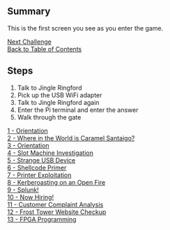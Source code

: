 ## Summary
This is the first screen you see as you enter the game.

[Next Challenge](2%20-%20Where%20in%20the%20World%20is%20Caramel%20Santaigo%3F.md)\
[Back to Table of Contents](https://github.com/minispooner/SANS_KringleCon_2021_Walkthrough/blob/main/README.md)

## Steps
1. Talk to Jingle Ringford
2. Pick up the USB WiFi adapter
3. Talk to Jingle Ringford again
4. Enter the Pi terminal and enter the answer
5. Walk through the gate

[1 - Orientation](1%20-%20Orientation.md)\
[2 - Where in the World is Caramel Santaigo?](2%20-%20Where%20in%20the%20World%20is%20Caramel%20Santaigo%3F.md)\
[3 - Orientation](3%20-%20Thaw%20Frost%20Tower's%20Entrance.md)\
[4 - Slot Machine Investigation](4%20-%20Slot%20Machine%20Investigation.md)\
[5 - Strange USB Device](5%20-%20Strange%20USB%20Device.md)\
[6 - Shellcode Primer](6%20-%20Shellcode%20Primer.md)\
[7 - Printer Exploitation](7%20-%20Printer%20Exploitation.md)\
[8 - Kerberoasting on an Open Fire](8%20-%20Kerberoasting%20on%20an%20Open%20Fire.md)\
[9 - Splunk!](9%20-%20Splunk!.md)\
[10 - Now Hiring!](10%20-%20Now%20Hiring!.md)\
[11 - Customer Complaint Analysis](11%20-%20Customer%20Complaint%20Analysis.md)\
[12 - Frost Tower Website Checkup](12%20-%20Frost%20Tower%20Website%20Checkup.md)\
[13 - FPGA Programming](13%20-%20FPGA%20Programming.md)
